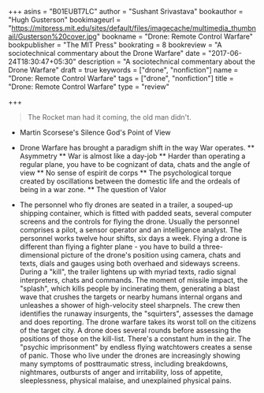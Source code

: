 +++
asins = "B01EUBT7LC"
author = "Sushant Srivastava"
bookauthor = "Hugh Gusterson"
bookimageurl = "https://mitpress.mit.edu/sites/default/files/imagecache/multimedia_thumbnail/Gusterson%20cover.jpg"
bookname = "Drone: Remote Control Warfare"
bookpublisher = "The MIT Press"
bookrating = 8
bookreview = "A sociotechnical commentary about the Drone Warfare"
date = "2017-06-24T18:30:47+05:30"
description = "A sociotechnical commentary about the Drone Warfare"
draft = true
keywords = ["drone", "nonfiction"]
name = "Drone: Remote Control Warfare"
tags = ["drone", "nonfiction"]
title = "Drone: Remote Control Warfare"
type = "review"

+++

> The Rocket man had it coming, the old man didn't.

* Martin Scorsese's Silence God's Point of View
* Drone Warfare has brought a paradigm shift in the way War operates.
** Asymmetry 
** War is almost like a day-job
** Harder than operating a regular plane, you have to be cognizant of data, chats and the angle of view
** No sense of espirit de corps
** The psychological torque created by oscillations between the domestic life and the ordeals of being in a war zone.
** The question of Valor    


* The personnel who fly drones are seated in a trailer, a souped-up shipping container, which is fitted with padded seats,
several computer screens and the controls for flying the drone. Usually the personnel comprises a pilot, a sensor operator and 
an intelligence analyst. The personnel works twelve hour shifts, six days a week. Flying a drone is different than flying a fighter plane - you have 
to build a three-dimensional picture of the drone's position using camera, chats and texts, dials and gauges using both overhaed
and sideways screens. During a "kill", the trailer lightens up with myriad texts, radio signal interpreters, chats and commands.
The moment of missile impact, the "splash", which kills people by incinerating them, generating a blast wave that crushes
the targets or nearby humans internal organs and unleashes a shower of high-velocity steel sharpnels. The crew then identifies
the runaway insurgents, the "squirters", assesses the damage and does reporting. The drone warfare takes its worst 
toll on the citizens of the target city. A drone does several rounds before assessing the positions of those on the kill-list.
There's a constant hum in the air. The "psychic imprisonment" by endless flying watchtowers creates a sense of panic.
Those who live under the drones are increasingly showing many symptoms of posttraumatic stress, including breakdowns, nightmares,
outbursts of anger and irritability, loss of appetite, sleeplessness, physical malaise, and unexplained physical pains.


